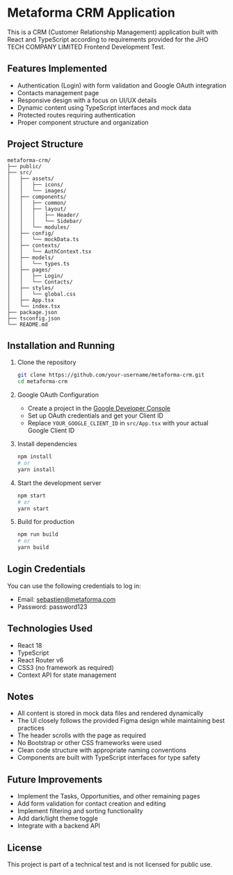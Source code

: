 # Metaforma CRM Application

This is a CRM (Customer Relationship Management) application built with React and TypeScript according to requirements provided for the JHO TECH COMPANY LIMITED Frontend Development Test.

## Features Implemented

- Authentication (Login) with form validation and Google OAuth integration
- Contacts management page
- Responsive design with a focus on UI/UX details
- Dynamic content using TypeScript interfaces and mock data
- Protected routes requiring authentication
- Proper component structure and organization

## Project Structure

```
metaforma-crm/
├── public/
├── src/
│   ├── assets/
│   │   ├── icons/
│   │   └── images/
│   ├── components/
│   │   ├── common/
│   │   ├── layout/
│   │   │   ├── Header/
│   │   │   └── Sidebar/
│   │   └── modules/
│   ├── config/
│   │   └── mockData.ts
│   ├── contexts/
│   │   └── AuthContext.tsx
│   ├── models/
│   │   └── types.ts
│   ├── pages/
│   │   ├── Login/
│   │   └── Contacts/
│   ├── styles/
│   │   └── global.css
│   ├── App.tsx
│   └── index.tsx
├── package.json
├── tsconfig.json
└── README.md
```

## Installation and Running

1. Clone the repository

   ```bash
   git clone https://github.com/your-username/metaforma-crm.git
   cd metaforma-crm
   ```

2. Google OAuth Configuration

   - Create a project in the [Google Developer Console](https://console.developers.google.com/)
   - Set up OAuth credentials and get your Client ID
   - Replace `YOUR_GOOGLE_CLIENT_ID` in `src/App.tsx` with your actual Google Client ID

3. Install dependencies

   ```bash
   npm install
   # or
   yarn install
   ```

4. Start the development server

   ```bash
   npm start
   # or
   yarn start
   ```

5. Build for production
   ```bash
   npm run build
   # or
   yarn build
   ```

## Login Credentials

You can use the following credentials to log in:

- Email: sebastien@metaforma.com
- Password: password123

## Technologies Used

- React 18
- TypeScript
- React Router v6
- CSS3 (no framework as required)
- Context API for state management

## Notes

- All content is stored in mock data files and rendered dynamically
- The UI closely follows the provided Figma design while maintaining best practices
- The header scrolls with the page as required
- No Bootstrap or other CSS frameworks were used
- Clean code structure with appropriate naming conventions
- Components are built with TypeScript interfaces for type safety

## Future Improvements

- Implement the Tasks, Opportunities, and other remaining pages
- Add form validation for contact creation and editing
- Implement filtering and sorting functionality
- Add dark/light theme toggle
- Integrate with a backend API

## License

This project is part of a technical test and is not licensed for public use.
